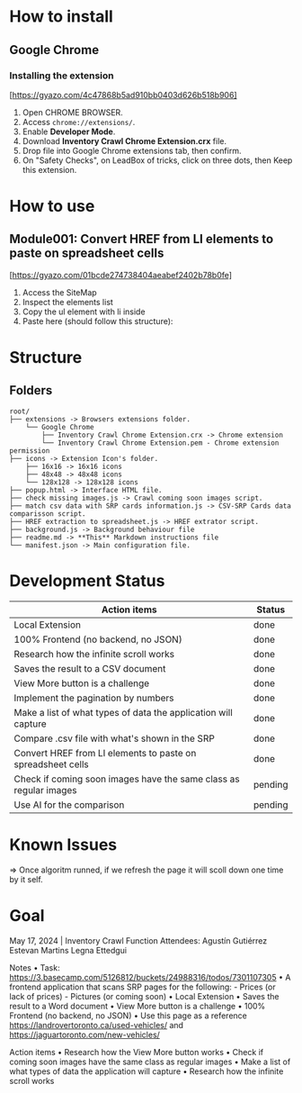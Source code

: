 # **How to install**

## Google Chrome

### Installing the extension 

[https://gyazo.com/4c47868b5ad910bb0403d626b518b906]

1. Open CHROME BROWSER.
2. Access `chrome://extensions/`.
3. Enable **Developer Mode**.
4. Download **Inventory Crawl Chrome Extension.crx** file.
5. Drop file into Google Chrome extensions tab, then confirm.
6. On "Safety Checks", on LeadBox of tricks, click on three dots, then Keep this extension.

# How to use

## Module001: Convert HREF from LI elements to paste on spreadsheet cells

[https://gyazo.com/01bcde274738404aeabef2402b78b0fe]

1. Access the SiteMap
2. Inspect the elements list
3. Copy the ul element with li inside
4. Paste here (should follow this structure):


# Structure

## Folders

```
root/
├── extensions -> Browsers extensions folder.
    └── Google Chrome
        ├── Inventory Crawl Chrome Extension.crx -> Chrome extension
        └── Inventory Crawl Chrome Extension.pem - Chrome extension permission
├── icons -> Extension Icon's folder.
    ├── 16x16 -> 16x16 icons
    ├── 48x48 -> 48x48 icons
    └── 128x128 -> 128x128 icons
├── popup.html -> Interface HTML file.
├── check missing images.js -> Crawl coming soon images script.
├── match csv data with SRP cards information.js -> CSV-SRP Cards data comparisson script.
├── HREF extraction to spreadsheet.js -> HREF extrator script.
├── background.js -> Background behaviour file 
├── readme.md -> **This** Markdown instructions file
└── manifest.json -> Main configuration file.
```

# Development Status

| Action items       | Status        |
|--------------------|---------------|
| Local Extension                                                   | done |
| 100% Frontend (no backend, no JSON)                               | done |
| Research how the infinite scroll works                            | done |
| Saves the result to a CSV document                                | done |
| View More button is a challenge                                   | done |
| Implement the pagination by numbers                               | done |
| Make a list of what types of data the application will capture    | done |
| Compare .csv file with what's shown in the SRP                    | done |
| Convert HREF from LI elements to paste on spreadsheet cells       | done |
| Check if coming soon images have the same class as regular images | pending |
| Use AI for the comparison                                         | pending |

# Known Issues

=> Once algoritm runned, if we refresh the page it will scoll down one time by it self.

# Goal

May 17, 2024 | Inventory Crawl Function
Attendees: Agustín Gutiérrez Estevan Martins Legna Ettedgui

Notes
    • Task: <https://3.basecamp.com/5126812/buckets/24988316/todos/7301107305>
    • A frontend application that scans SRP pages for the following:
        - Prices (or lack of prices)
        - Pictures (or coming soon)
    • Local Extension
    • Saves the result to a Word document
    • View More button is a challenge
    • 100% Frontend (no backend, no JSON)
    • Use this page as a reference <https://landrovertoronto.ca/used-vehicles/> and <https://jaguartoronto.com/new-vehicles/>

Action items
    • Research how the View More button works
    • Check if coming soon images have the same class as regular images
    • Make a list of what types of data the application will capture
    • Research how the infinite scroll works

